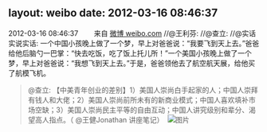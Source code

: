layout: weibo
date: 2012-03-16 08:46:37
---
2012-03-16 08:46:37  &nbsp;&nbsp;&nbsp;&nbsp;&nbsp;&nbsp; 来自 <a href="http://weibo.com/" rel="nofollow">微博 weibo.com</a>
//@王利芬: //@查立: //@实话实说实话: 一个中国小孩晚上做了一个梦，早上对爸爸说：“我要飞到天上去。”爸爸给他后脑勺一巴掌：“快去吃饭，吃了饭上托儿所！”一个美国小孩晚上做了一个梦，早上对爸爸说：“我想飞到天上去。”于是，爸爸领他去了航空航天展，给他买了航模飞机。
>  @查立: 【中美青年创业的差别】1）美国人崇尚白手起家的人；中国人崇拜有钱人和大佬；2）美国人崇尚前所未有的新商业模式；中国人喜欢填补市场空缺；3）美国人崇尚民主平等的自由互动；中国人讲究级别和辈分、渴望高人指点。（ @王健Jonathan 讲座笔记） ​​​
>  ![图片](https://ww2.sinaimg.cn/large/5ce0a648gw1dr0w5w8jx6j.jpg)
